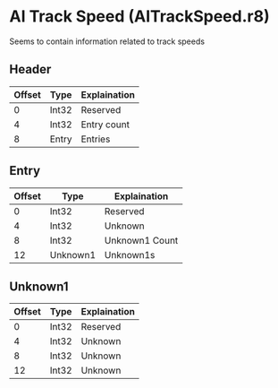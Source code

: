 # AI Track Speed (AITrackSpeed.r8)

Seems to contain information related to track speeds

## Header

| Offset | Type  | Explaination      |
| ------ | ----- | ----------------- |
| 0      | Int32 | Reserved          |
| 4      | Int32 | Entry count       |
| 8      | Entry | Entries           |

## Entry

| Offset | Type     | Explaination       |
| ------ | -------- | ------------------ |
| 0      | Int32    | Reserved           |
| 4      | Int32    | Unknown            |
| 8      | Int32    | Unknown1 Count     |
| 12     | Unknown1 | Unknown1s   |

## Unknown1

| Offset | Type  | Explaination |
| ------ | ----- | ------------ |
| 0      | Int32 | Reserved     |
| 4      | Int32 | Unknown      |
| 8      | Int32 | Unknown      |
| 12     | Int32 | Unknown      |

